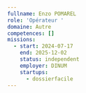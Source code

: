 ```yaml
---
fullname: Enzo POMAREL
role: 'Opérateur '
domaine: Autre
competences: []
missions:
  - start: 2024-07-17
    end: 2025-12-02
    status: independent
    employer: DINUM
    startups:
      - dossierfacile
---
```

